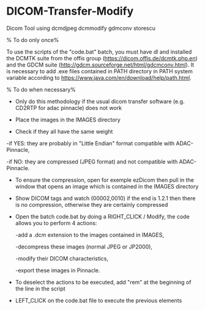 # DICOM-Transfer-Modify
Dicom Tool using dcmdjpeg dcmmodify gdmconv storescu


% To do only once%



To use the scripts of the "code.bat" batch, you must have dl and installed the DCMTK suite from the offis group (https://dicom.offis.de/dcmtk.php.en) and the GDCM suite (http://gdcm.sourceforge.net/html/gdcmconv.html). It is necessary to add .exe files contained in PATH directory in PATH system variable according to https://www.java.com/en/download/help/path.html.



% To do when necessary%


-  Only do this methodology if the usual dicom transfer software (e.g. CD2RTP for adac pinnacle) does not work

-  Place the images in the IMAGES directory

-  Check if they all have the same weight

  -if YES: they are probably in "Little Endian" format compatible with ADAC-Pinnacle,
  
  -if NO: they are compressed (JPEG format) and not compatible with ADAC-Pinnacle.

- To ensure the compression, open for exemple ezDicom then pull in the window that opens an image which is contained in the IMAGES directory

- Show DICOM tags and watch (00002,0010) if the end is 1.2.1 then there is no compression, otherwise they are certainly compressed

- Open the batch code.bat by doing a RIGHT_CLICK / Modify, the code allows you to perform 4 actions:

  -add a .dcm extension to the images contained in IMAGES,
  
  -decompress these images (normal JPEG or JP2000),
  
  -modify their DICOM characteristics,
  
  -export these images in Pinnacle.

- To deselect the actions to be executed, add "rem" at the beginning of the line in the script

- LEFT_CLICK on the code.bat file to execute the previous elements
